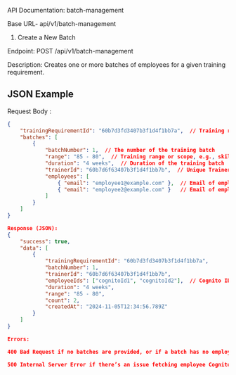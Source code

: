 API Documentation: 
batch-management

Base URL- api/v1/batch-management

1. Create a New Batch

Endpoint: POST /api/v1/batch-management

Description: Creates one or more batches of employees for a given training requirement.


## JSON Example

Request Body :


```json
{
    "trainingRequirementId": "60b7d3fd3407b3f1d4f1bb7a",  // Training requirement ID (ObjectId)
    "batches": [
        {
            "batchNumber": 1,  // The number of the training batch
            "range": "85 - 80",  // Training range or scope, e.g., skill level or score range
            "duration": "4 weeks",  // Duration of the training batch
            "trainerId": "60b7d6f63407b3f1d4f1bb7b",  // Unique Trainer ID (ObjectId)
            "employees": [
                { "email": "employee1@example.com" },  // Email of employee 1
                { "email": "employee2@example.com" }   // Email of employee 2
            ]
        }
    ]
}

Response (JSON):
{
    "success": true,
    "data": [
        {
            "trainingRequirementId": "60b7d3fd3407b3f1d4f1bb7a",
            "batchNumber": 1,
            "trainerId": "60b7d6f63407b3f1d4f1bb7b",
            "employeeIds": ["cognitoId1", "cognitoId2"],  // Cognito IDs of the employees
            "duration": "4 weeks",
            "range": "85 - 80",
            "count": 2,
            "createdAt": "2024-11-05T12:34:56.789Z"
        }
    ]
}

Errors:

400 Bad Request if no batches are provided, or if a batch has no employees.

500 Internal Server Error if there’s an issue fetching employee Cognito IDs or creating the batch.



